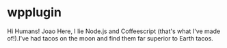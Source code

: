 # wpplugin

Hi Humans! Joao Here, I lie Node.js and Coffeescript (that's what I've made of!).I've had tacos on the moon and find them far superior to Earth tacos.
